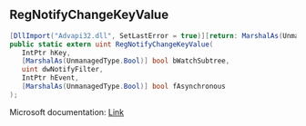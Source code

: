 ## RegNotifyChangeKeyValue

```csharp
[DllImport("Advapi32.dll", SetLastError = true)][return: MarshalAs(UnmanagedType.U4)]
public static extern uint RegNotifyChangeKeyValue(
   IntPtr hKey,
   [MarshalAs(UnmanagedType.Bool)] bool bWatchSubtree,
   uint dwNotifyFilter,
   IntPtr hEvent,
   [MarshalAs(UnmanagedType.Bool)] bool fAsynchronous
);
```

Microsoft documentation: [Link](https://docs.microsoft.com/en-us/windows/win32/api/winreg/nf-winreg-regnotifychangekeyvalue)
